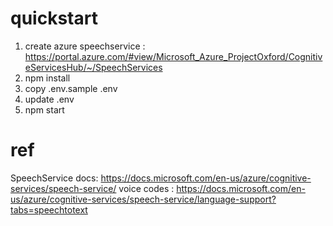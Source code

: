 # quickstart
1. create azure speechservice : https://portal.azure.com/#view/Microsoft_Azure_ProjectOxford/CognitiveServicesHub/~/SpeechServices
2. npm install
3. copy .env.sample .env
4. update .env
5. npm start

# ref
SpeechService docs: https://docs.microsoft.com/en-us/azure/cognitive-services/speech-service/
voice codes : https://docs.microsoft.com/en-us/azure/cognitive-services/speech-service/language-support?tabs=speechtotext
